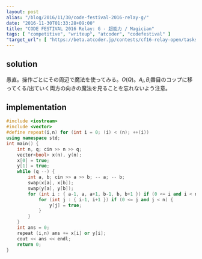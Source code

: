```yaml
---
layout: post
alias: "/blog/2016/11/30/code-festival-2016-relay-g/"
date: "2016-11-30T01:33:28+09:00"
title: "CODE FESTIVAL 2016 Relay: G - 超能力 / Magician"
tags: [ "competitive", "writeup", "atcoder", "codefestival" ]
"target_url": [ "https://beta.atcoder.jp/contests/cf16-relay-open/tasks/relay_g" ]
---
```


## solution

愚直。操作ごとにその周辺で魔法を使ってみる。$O(Q)$。$A_i, B_i$番目のコップに移ってくる/出ていく両方の向きの魔法を見ることを忘れないよう注意。

## implementation

``` c++
#include <iostream>
#include <vector>
#define repeat(i,n) for (int i = 0; (i) < (n); ++(i))
using namespace std;
int main() {
    int n, q; cin >> n >> q;
    vector<bool> x(n), y(n);
    x[0] = true;
    y[1] = true;
    while (q --) {
        int a, b; cin >> a >> b; -- a; -- b;
        swap(x[a], x[b]);
        swap(y[a], y[b]);
        for (int i : { a-1, a, a+1, b-1, b, b+1 }) if (0 <= i and i < n and x[i]) {
            for (int j : { i-1, i+1 }) if (0 <= j and j < n) {
                y[j] = true;
            }
        }
    }
    int ans = 0;
    repeat (i,n) ans += x[i] or y[i];
    cout << ans << endl;
    return 0;
}
```
